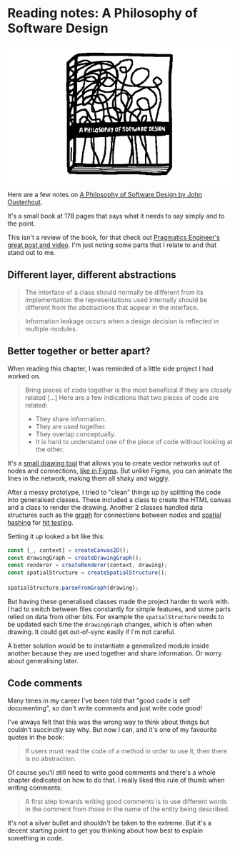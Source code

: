 <!-- thumbnail: ./book_cover.gif -->
<!-- pinned: true -->
<!-- twitterSocialImage: ./book_cover.gif -->

# Reading notes: A Philosophy of Software Design

![Drawing of the book cover for A Philosophy of Software Design. It looks like blue spaghetti.](./book_cover.gif)

Here are a few notes on [A Philosophy of Software Design by John Ousterhout](https://www.amazon.co.uk/Philosophy-Software-Design-2nd-ebook/dp/B09B8LFKQL/ref=sr_1_1?crid=15RRQNVVGGPTM&keywords=A+Philosophy+of+Software+Design&qid=1659823295&sprefix=a+philosophy+of+software+design%2Caps%2C177&sr=8-1).

It's a small book at 178 pages that says what it needs to say simply and to the point.

This isn't a review of the book, for that check out [Pragmatics Engineer's great post and video](https://blog.pragmaticengineer.com/a-philosophy-of-software-design-review/). I'm just noting some parts that I relate to and that stand out to me.

## Different layer, different abstractions
> The interface of a class should normally be different from its implementation: the representations used internally should be different from the abstractions that appear in the interface.
<!-- p.50 -->

> Information leakage occurs when a design decision is reflected in multiple modules.

## Better together or better apart?

When reading this chapter, I was reminded of a little side project I had worked on.

> Bring pieces of code together is the most beneficial if they are closely related [...] Here are a few indications that two pieces of code are related:
> - They share information.
> - They are used together.
> - They overlap conceptually.
> - It is hard to understand one of the piece of code without looking at the other.
<!-- p.60 -->

It's a [small drawing tool](https://github.com/anthonyec/211203_wiggle_path/) that allows you to create vector networks out of nodes and connections, [like in Figma](https://youtu.be/5x2uHUB_pzw?t=30). But unlike Figma, you can animate the lines in the network, making them all shaky and wiggly.

After a messy prototype, I tried to "clean" things up by splitting the code into generalised classes. These included a class to create the HTML canvas and a class to render the drawing. Another 2 classes handled data structures such as the [graph](https://en.wikipedia.org/wiki/Graph_(abstract_data_type)) for connections between nodes and [spatial hashing](https://www.gamedev.net/tutorials/programming/general-and-gameplay-programming/spatial-hashing-r2697/) for [hit testing](https://en.wikipedia.org/wiki/Hit-testing).

Setting it up looked a bit like this:

```ts
const [_, context] = createCanvas2D();
const drawingGraph = createDrawingGraph();
const renderer = createRenderer(context, drawing);
const spatialStructure = createSpatialStructure();

spatialStructure.parseFromGraph(drawing);
```

But having these generalised classes made the project harder to work with. I had to switch between files constantly for simple features, and some parts relied on data from other bits. For example the `spatialStructure` needs to be updated each time the `drawingGraph` changes, which is often when drawing. It could get out-of-sync easily if I'm not careful.

A better solution would be to instantiate a generalized module inside another because they are used together and share information. Or worry about generalising later.

## Code comments

Many times in my career I've been told that  "good code is self documenting", so don't write comments and just write code good!

I've always felt that this was the wrong way to think about things but couldn't succinctly say why. But now I can, and it's one of my favourite quotes in the book:

> If users must read the code of a method in order to use it, then there is no abstraction.
<!-- p.97 -->

Of course you'll still need to write good comments and there's a whole chapter dedicated on how to do that. I really liked this rule of thumb when writing comments:

> A first step towards writing good comments is to use different words in the comment from those in the name of the entity being described.
<!-- p.105 -->

It's not a silver bullet and shouldn't be taken to the extreme. But it's a decent starting point to get you thinking about how best to explain something in code.
